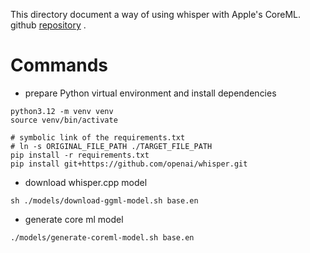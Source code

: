 This directory document a way of using whisper with Apple's CoreML.
github [repository](https://github.com/ggerganov/whisper.cpp) .

# Commands

- prepare Python virtual environment and install dependencies

``` shell
python3.12 -m venv venv
source venv/bin/activate

# symbolic link of the requirements.txt
# ln -s ORIGINAL_FILE_PATH ./TARGET_FILE_PATH
pip install -r requirements.txt
pip install git+https://github.com/openai/whisper.git
```

- download whisper.cpp model
``` shell
sh ./models/download-ggml-model.sh base.en
```


- generate core ml model

``` shell
./models/generate-coreml-model.sh base.en
```

